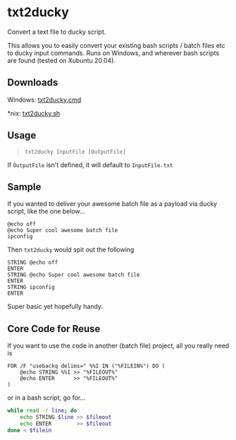 # txt2ducky
Convert a text file to ducky script.

This allows you to easily convert your existing bash scripts / batch files etc to ducky input commands.
Runs on Windows, and wherever bash scripts are found (tested on Xubuntu 20.04).

## Downloads
Windows: [txt2ducky.cmd](https://raw.githubusercontent.com/xsoc/txt2ducky/master/txt2ducky.cmd)

\*nix: [txt2ducky.sh](https://github.com/xsoc/txt2ducky/blob/master/txt2ducky.sh)

## Usage
> `txt2ducky InputFile [OutputFile]`

If `OutputFile` isn't defined, it will default to `InputFile.txt`

## Sample
If you wanted to deliver your awesome batch file as a payload via ducky script, like the one below...
```batch
@echo off
@echo Super cool awesome batch file
ipconfig
```

Then `txt2ducky` would spit out the following
```ducky
STRING @echo off
ENTER
STRING @echo Super cool awesome batch file
ENTER
STRING ipconfig
ENTER
```

Super basic yet hopefully handy.

## Core Code for Reuse

If you want to use the code in another (batch file) project, all you really need is
```batch
FOR /F "usebackq delims=" %%I IN ("%FILEIN%") DO (
    @echo STRING %%I >> "%FILEOUT%"
    @echo ENTER      >> "%FILEOUT%"
)
```

or in a bash script, go for...
```bash
while read -r line; do
    echo STRING $line >> $fileout
    echo ENTER        >> $fileout
done < $filein
```
